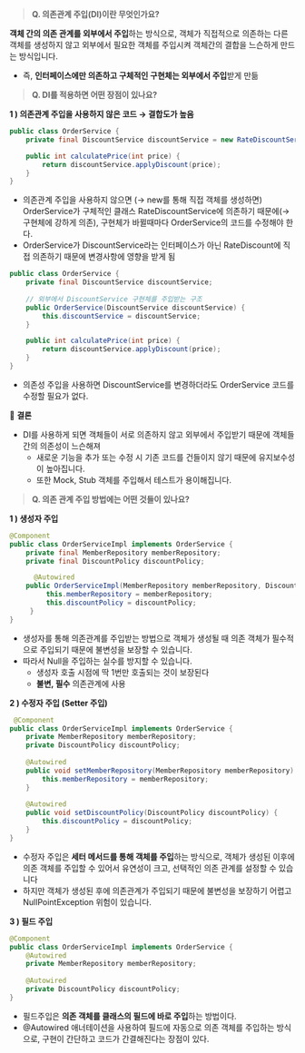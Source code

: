 > **Q. 의존관계 주입(DI)이란 무엇인가요?**
> 

**객체 간의 의존 관계를 외부에서 주입**하는 방식으로, 객체가 직접적으로 의존하는 다른 객체를 생성하지 않고 외부에서 필요한 객체를 주입시켜 객체간의 결합을 느슨하게 만드는 방식입니다.

- 즉, **인터페이스에만 의존하고 구체적인 구현체는 외부에서 주입**받게 만듦

> **Q. DI를 적용하면 어떤 장점이 있나요?**
> 

**1 ) 의존관계 주입을 사용하지 않은 코드 → 결합도가 높음**

```java
public class OrderService {
    private final DiscountService discountService = new RateDiscountService(); // 여기서 직접 생성

    public int calculatePrice(int price) {
        return discountService.applyDiscount(price);
    }
}
```

- 의존관계 주입을 사용하지 않으면 (→ new를 통해 직접 객체를 생성하면) OrderService가 구체적인 클래스 RateDiscountService에 의존하기 때문에(→ 구현체에 강하게 의존), 구현체가 바뀔때마다 OrderService의 코드를 수정해야 한다.
- OrderService가 DiscountService라는 인터페이스가 아닌 RateDiscount에 직접 의존하기 때문에 변경사항에 영향을 받게 됨

```java
public class OrderService {
    private final DiscountService discountService;
	
    // 외부에서 DiscountService 구현체를 주입받는 구조
    public OrderService(DiscountService discountService) {
        this.discountService = discountService;
    }

    public int calculatePrice(int price) {
        return discountService.applyDiscount(price);
    }
}
```

- 의존성 주입을 사용하면 DiscountService를 변경하더라도 OrderService 코드를 수정할 필요가 없다.

📍 **결론**

- DI를 사용하게 되면 객체들이 서로 의존하지 않고 외부에서 주입받기 때문에 객체들간의 의존성이 느슨해져
    - 새로운 기능을 추가 또는 수정 시 기존 코드를 건들이지 않기 때문에 유지보수성이 높아집니다.
    - 또한 Mock, Stub 객체를 주입해서 테스트가 용이해집니다.

> **Q. 의존 관계 주입 방법에는 어떤 것들이 있나요?**
> 

**1 ) 생성자 주입**

```java
@Component
public class OrderServiceImpl implements OrderService {
    private final MemberRepository memberRepository;
    private final DiscountPolicy discountPolicy;

	  @Autowired
    public OrderServiceImpl(MemberRepository memberRepository, DiscountPolicy discountPolicy) {
         this.memberRepository = memberRepository;
         this.discountPolicy = discountPolicy;
     }
}
```

- 생성자를 통해 의존관계를 주입받는 방법으로 객체가 생성될 때 의존 객체가 필수적으로 주입되기 때문에 불변성을 보장할 수 있습니다.
- 따라서 Null을 주입하는 실수를 방지할 수 있습니다.
    - 생성자 호출 시점에 딱 1번만 호출되는 것이 보장된다
    - **불변, 필수** 의존관계에 사용

**2 ) 수정자 주입 (Setter 주입)**

```java
 @Component
public class OrderServiceImpl implements OrderService {
    private MemberRepository memberRepository;
    private DiscountPolicy discountPolicy;
    
    @Autowired
    public void setMemberRepository(MemberRepository memberRepository) {
        this.memberRepository = memberRepository;
    }
    
    @Autowired
    public void setDiscountPolicy(DiscountPolicy discountPolicy) {
        this.discountPolicy = discountPolicy;
    }
}
```

- 수정자 주입은 **세터 메서드를 통해 객체를 주입**하는 방식으로, 객체가 생성된 이후에 의존 객체를 주입할 수 있어서 유연성이 크고, 선택적인 의존 관계를 설정할 수 있습니다
- 하지만 객체가 생성된 후에 의존관계가 주입되기 때문에 불변성을 보장하기 어렵고 NullPointException 위험이 있습니다.

**3 ) 필드 주입**

```java
@Component
public class OrderServiceImpl implements OrderService {
    @Autowired
    private MemberRepository memberRepository;
    
    @Autowired
    private DiscountPolicy discountPolicy;
}
```

- 필드주입은 **의존 객체를 클래스의 필드에 바로 주입**하는 방법이다.
- @Autowired 애너테이션을 사용하여 필드에 자동으로 의존 객체를 주입하는 방식으로, 구현이 간단하고 코드가 간결해진다는 장점이 있다.
